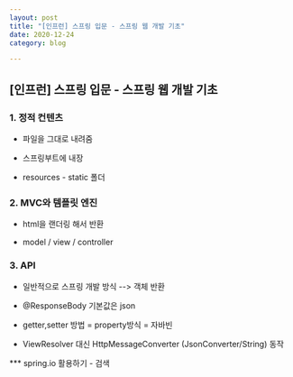 ```yaml
---
layout: post
title: "[인프런] 스프링 입문 - 스프링 웹 개발 기초"
date: 2020-12-24
category: blog

---
```

## [인프런] 스프링 입문 - 스프링 웹 개발 기초

### 1. 정적 컨텐츠

 - 파일을 그대로 내려줌

 - 스프링부트에 내장
 
 - resources - static 폴더
 
 
 
### 2. MVC와 템플릿 엔진
 
 - html을 랜더링 해서 반환

 - model / view / controller
 
 
### 3. API

 - 일반적으로 스프링 개발 방식 --> 객체 반환

 - @ResponseBody 기본값은 json
 
 - getter,setter 방법 = property방식 = 자바빈
 
 - ViewResolver 대신 HttpMessageConverter (JsonConverter/String) 동작
 
 


*** spring.io 활용하기 - 검색
